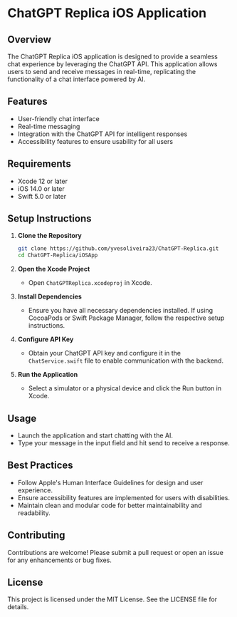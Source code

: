 # ChatGPT Replica iOS Application

## Overview

The ChatGPT Replica iOS application is designed to provide a seamless chat experience by leveraging the ChatGPT API. This application allows users to send and receive messages in real-time, replicating the functionality of a chat interface powered by AI.

## Features

- User-friendly chat interface
- Real-time messaging
- Integration with the ChatGPT API for intelligent responses
- Accessibility features to ensure usability for all users

## Requirements

- Xcode 12 or later
- iOS 14.0 or later
- Swift 5.0 or later

## Setup Instructions

1. **Clone the Repository**

   ```bash
   git clone https://github.com/yvesoliveira23/ChatGPT-Replica.git
   cd ChatGPT-Replica/iOSApp
   ```

2. **Open the Xcode Project**

   - Open `ChatGPTReplica.xcodeproj` in Xcode.

3. **Install Dependencies**

   - Ensure you have all necessary dependencies installed. If using CocoaPods or Swift Package Manager, follow the respective setup instructions.

4. **Configure API Key**

   - Obtain your ChatGPT API key and configure it in the `ChatService.swift` file to enable communication with the backend.

5. **Run the Application**

   - Select a simulator or a physical device and click the Run button in Xcode.

## Usage

- Launch the application and start chatting with the AI.
- Type your message in the input field and hit send to receive a response.

## Best Practices

- Follow Apple's Human Interface Guidelines for design and user experience.
- Ensure accessibility features are implemented for users with disabilities.
- Maintain clean and modular code for better maintainability and readability.

## Contributing

Contributions are welcome! Please submit a pull request or open an issue for any enhancements or bug fixes.

## License

This project is licensed under the MIT License. See the LICENSE file for details.
